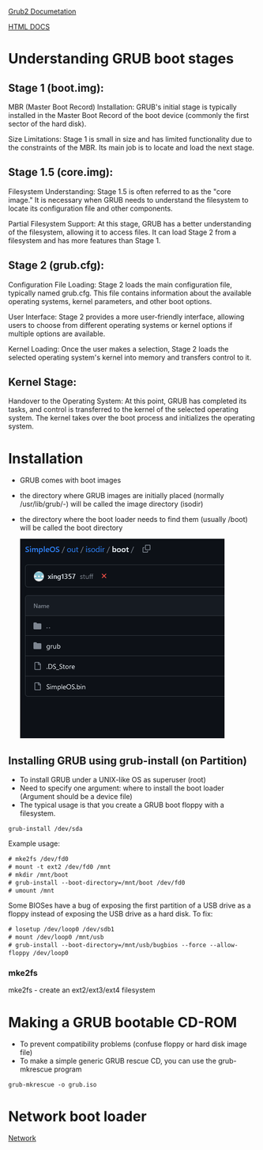 [Grub2 Documetation](https://www.gnu.org/software/grub/grub-documentation.html)

[HTML DOCS](https://www.gnu.org/software/grub/manual/grub/grub.html#Role-of-a-boot-loader)

# Understanding GRUB boot stages
## Stage 1 (boot.img):
MBR (Master Boot Record) Installation: GRUB's initial stage is typically installed in the Master Boot Record of the boot device (commonly the first sector of the hard disk).

Size Limitations: Stage 1 is small in size and has limited functionality due to the constraints of the MBR. Its main job is to locate and load the next stage.

## Stage 1.5 (core.img):

Filesystem Understanding: Stage 1.5 is often referred to as the "core image." It is necessary when GRUB needs to understand the filesystem to locate its configuration file and other components.

Partial Filesystem Support: At this stage, GRUB has a better understanding of the filesystem, allowing it to access files. It can load Stage 2 from a filesystem and has more features than Stage 1.

## Stage 2 (grub.cfg):

Configuration File Loading: Stage 2 loads the main configuration file, typically named grub.cfg. This file contains information about the available operating systems, kernel parameters, and other boot options.

User Interface: Stage 2 provides a more user-friendly interface, allowing users to choose from different operating systems or kernel options if multiple options are available.

Kernel Loading: Once the user makes a selection, Stage 2 loads the selected operating system's kernel into memory and transfers control to it.

## Kernel Stage:

Handover to the Operating System: At this point, GRUB has completed its tasks, and control is transferred to the kernel of the selected operating system. The kernel takes over the boot process and initializes the operating system.

# Installation

- GRUB comes with boot images
- the directory where GRUB images are initially placed (normally /usr/lib/grub/<cpu>-<platform>) will be called the image directory (isodir)
- the directory where the boot loader needs to find them (usually /boot) will be called the boot directory


    ![Alt text](image.png)

## Installing GRUB using grub-install (on Partition)

- To install GRUB under a UNIX-like OS as superuser (root)
- Need to specify one argument: where to install the boot loader (Argument should be a device file)
- The typical usage is that you create a GRUB boot floppy with a filesystem.


```
grub-install /dev/sda
```

Example usage:

```
# mke2fs /dev/fd0
# mount -t ext2 /dev/fd0 /mnt
# mkdir /mnt/boot
# grub-install --boot-directory=/mnt/boot /dev/fd0
# umount /mnt
```

Some BIOSes have a bug of exposing the first partition of a USB drive as a floppy instead of exposing the USB drive as a hard disk. To fix:

```
# losetup /dev/loop0 /dev/sdb1
# mount /dev/loop0 /mnt/usb
# grub-install --boot-directory=/mnt/usb/bugbios --force --allow-floppy /dev/loop0
```


### mke2fs
mke2fs - create an ext2/ext3/ext4 filesystem 

# Making a GRUB bootable CD-ROM
- To prevent compatibility problems (confuse floppy or hard disk image file)
- To make a simple generic GRUB rescue CD, you can use the grub-mkrescue program

```
grub-mkrescue -o grub.iso
```

# Network boot loader
[Network](https://www.gnu.org/software/grub/manual/grub/grub.html#Network)
